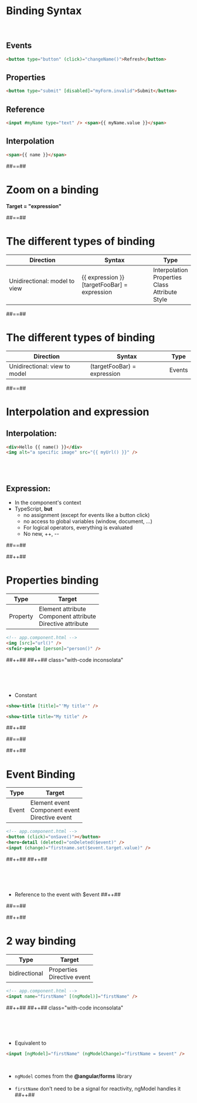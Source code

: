 <!-- .slide: class="with-code inconsolata" -->

# Binding Syntax

<br/>

## Events

```html
<button type="button" (click)="changeName()">Refresh</button>
```

<!-- .element: class="medium-code"-->

## Properties

```html
<button type="submit" [disabled]="myForm.invalid">Submit</button>
```

<!-- .element: class="medium-code"-->

## Reference

```html
<input #myName type="text" /> <span>{{ myName.value }}</span>
```

<!-- .element: class="medium-code"-->

## Interpolation

```html
<span>{{ name }}</span>
```

<!-- .element: class="medium-code"-->

##==##

<!-- .slide: class="full-center" -->

# Zoom on a binding

<b>Target = "expression"</b>

<!-- .element: class="important" -->

##==##

# The different types of binding

| Direction                     | Syntax                                           | Type                                                           |
| ----------------------------- | ------------------------------------------------ | -------------------------------------------------------------- |
| Unidirectional: model to view | {{ expression }}<br/>[targetFooBar] = expression | Interpolation<br/>Properties<br/>Class<br/>Attribute<br/>Style |

##==##

<!-- .slide -->

# The different types of binding

| Direction                     | Syntax                      | Type   |
| ----------------------------- | --------------------------- | ------ |
| Unidirectional: view to model | (targetFooBar) = expression | Events |

##==##

<!-- .slide: class="with-code inconsolata" -->

# Interpolation and expression

## Interpolation:

```html
<div>Hello {{ name() }}</div>
<img alt="a specific image" src="{{ myUrl() }}" />
```

<!-- .element: class="big-code" -->

<br/><br/>

## Expression:

- In the component's context
- TypeScript, **but**
  - no assignment (except for events like a button click)
  - no access to global variables (window, document, ...)
  - For logical operators, everything is evaluated
  - No new, ++, --

##==##

<!-- .slide: class="tc-multiple-columns with-code inconsolata" -->

##++##

# Properties binding

| Type     | Target                                                            |
| -------- | ----------------------------------------------------------------- |
| Property | Element attribute<br/>Component attribute<br/>Directive attribute |

```html
<!-- app.component.html -->
<img [src]="url()" />
<sfeir-people [person]="person()" />
```

<!-- .element: class="big-code" -->

##++##
##++## class="with-code inconsolata"

<br/><br/><br/>

- Constant

```html
<show-title [title]="'My title'" />

<show-title title="My title" />
```

<!-- .element: class="big-code" -->

##++##

##==##

<!-- .slide: class="tc-multiple-columns with-code inconsolata" -->

##++##

# Event Binding

| Type  | Target                                                |
| ----- | ----------------------------------------------------- |
| Event | Element event<br/>Component event<br/>Directive event |

```html
<!-- app.component.html -->
<button (click)="onSave()"></button>
<hero-detail (deleted)="onDeleted($event)" />
<input (change)="firstname.set($event.target.value)" />
```

<!-- .element: class="big-code" -->

##++##
##++##

<br/><br/><br/>

- Reference to the event with $event
  ##++##

##==##

<!-- .slide: class="tc-multiple-columns with-code inconsolata" -->

##++##

# 2 way binding

| Type          | Target                         |
| ------------- | ------------------------------ |
| bidirectional | Properties<br/>Directive event |

```html
<!-- app.component.html -->
<input name="firstName" [(ngModel)]="firstName" />
```

<!-- .element: class="big-code" -->

##++##
##++## class="with-code inconsolata"

<br/><br/><br/>

- Equivalent to

```html
<input [ngModel]="firstName" (ngModelChange)="firstName = $event" />
```

<!-- .element: class="big-code" -->

<br/>

- `ngModel` comes from the **@angular/forms** library <br/><br/>
- `firstName` don't need to be a signal for reactivity, ngModel handles it
  ##++##
